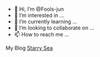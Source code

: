 - 👋 Hi, I’m @Fools-jun
- 👀 I’m interested in ...
- 🌱 I’m currently learning ...
- 💞️ I’m looking to collaborate on ...
- 📫 How to reach me ...

My Blog [Starry Sea](https://www.junpzx.cn/)
